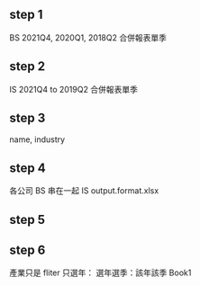 ## step 1

BS
2021Q4, 2020Q1, 2018Q2
合併報表單季

## step 2

IS
2021Q4 to 2019Q2
合併報表單季

## step 3

name, industry

## step 4

各公司 BS 串在一起
IS
output.format.xlsx

## step 5

## step 6

產業只是 fliter
只選年：
選年選季：該年該季
Book1
